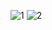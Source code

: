 ![1](https://github.com/user-attachments/assets/aa46be59-08c2-41a3-8f0d-d8fb8b9ce602)
![2](https://github.com/user-attachments/assets/824f44c9-5764-417f-85fb-7a2a91c60d4f)

